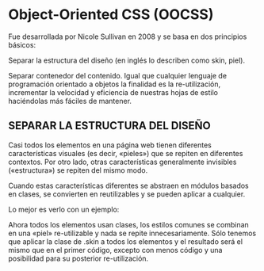 # Object-Oriented CSS (OOCSS)

Fue desarrollada por Nicole Sullivan en 2008 y se basa en dos principios básicos:

Separar la estructura del diseño (en inglés lo describen como skin, piel).

Separar contenedor del contenido.
Igual que cualquier lenguaje de programación orientado a objetos la finalidad es la re-utilización, incrementar la velocidad y eficiencia de nuestras hojas de estilo haciéndolas más fáciles de mantener.

## SEPARAR LA ESTRUCTURA DEL DISEÑO
Casi todos los elementos en una página web tienen diferentes características visuales (es decir, «pieles») que se repiten en diferentes contextos. Por otro lado, otras características generalmente invisibles («estructura») se repiten del mismo modo.

Cuando estas características diferentes se abstraen en módulos basados en clases, se convierten en reutilizables y se pueden aplicar a cualquier.

Lo mejor es verlo con un ejemplo:

Ahora todos los elementos usan clases, los estilos comunes se combinan en una «piel» re-utilizable y nada se repite innecesariamente. Sólo tenemos que aplicar la clase de .skin a todos los elementos y el resultado será el mismo que en el primer código, excepto con menos código y una posibilidad para su posterior re-utilización.